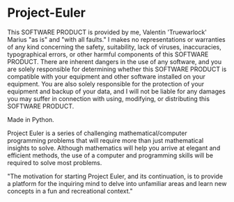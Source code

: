 # Project-Euler

This SOFTWARE PRODUCT is provided by me, Valentin 'Truewarlock' Marius "as is" and "with all faults." I makes no representations or warranties of any kind concerning the safety, suitability, lack of viruses, inaccuracies, typographical errors, or other harmful components of this SOFTWARE PRODUCT. There are inherent dangers in the use of any software, and you are solely responsible for determining whether this SOFTWARE PRODUCT is compatible with your equipment and other software installed on your equipment. You are also solely responsible for the protection of your equipment and backup of your data, and I will not be liable for any damages you may suffer in connection with using, modifying, or distributing this SOFTWARE PRODUCT.

Made in Python.

Project Euler is a series of challenging mathematical/computer programming problems that will require more than just mathematical insights to solve. Although mathematics will help you arrive at elegant and efficient methods, the use of a computer and programming skills will be required to solve most problems.

"The motivation for starting Project Euler, and its continuation, is to provide a platform for the inquiring mind to delve into unfamiliar areas and learn new concepts in a fun and recreational context."


